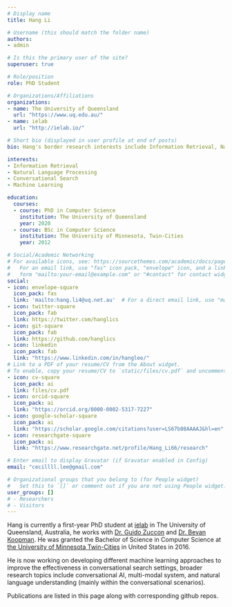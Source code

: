```yaml
---
# Display name
title: Hang Li

# Username (this should match the folder name)
authors:
- admin

# Is this the primary user of the site?
superuser: true

# Role/position
role: PhD Student

# Organizations/Affiliations
organizations:
- name: The University of Queensland
  url: "https://www.uq.edu.au/"
- name: ielab
  url: "http://ielab.io/"

# Short bio (displayed in user profile at end of posts)
bio: Hang's border research interests include Information Retrieval, Natural Language Processing, Conversational Search, and Machine Learning.

interests:
- Information Retrieval
- Natural Language Processing
- Conversational Search
- Machine Learning

education:
  courses:
  - course: PhD in Computer Science
    institution: The University of Queensland
    year: 2020
  - course: BSc in Computer Science
    institution: The University of Minnesota, Twin-Cities
    year: 2012

# Social/Academic Networking
# For available icons, see: https://sourcethemes.com/academic/docs/page-builder/#icons
#   For an email link, use "fas" icon pack, "envelope" icon, and a link in the
#   form "mailto:your-email@example.com" or "#contact" for contact widget.
social:
- icon: envelope-square
  icon_pack: fas
  link: 'mailto:hang.li4@uq.net.au'  # For a direct email link, use "mailto:test@example.org".
- icon: twitter-square
  icon_pack: fab
  link: https://twitter.com/hanglics
- icon: git-square
  icon_pack: fab
  link: https://github.com/hanglics
- icon: linkedin
  icon_pack: fab
  link: "https://www.linkedin.com/in/hanglee/"
# Link to a PDF of your resume/CV from the About widget.
# To enable, copy your resume/CV to `static/files/cv.pdf` and uncomment the lines below.
- icon: cv-square
  icon_pack: ai
  link: files/cv.pdf
- icon: orcid-square
  icon_pack: ai
  link: "https://orcid.org/0000-0002-5317-7227"
- icon: google-scholar-square
  icon_pack: ai
  link: "https://scholar.google.com/citations?user=LS67b08AAAAJ&hl=en"
- icon: researchgate-square
  icon_pack: ai
  link: "https://www.researchgate.net/profile/Hang_Li66/research"

# Enter email to display Gravatar (if Gravatar enabled in Config)
email: "cecillll.lee@gmail.com"

# Organizational groups that you belong to (for People widget)
#   Set this to `[]` or comment out if you are not using People widget.
user_groups: []
# - Researchers
# - Visitors
---
```


Hang is currently a first-year PhD student at <a href="https://ielab.io" target="_blank">ielab</a> in The University of Queensland, Australia, he works with <a href="http://ielab.io/people/guido-zuccon" target="_blank">Dr. Guido Zuccon</a> and <a href="http://koopman.id.au/" target="_blank">Dr. Bevan Koopman</a>. He was granted the Bachelor of Science in Computer Science at <a href="https://umn.edu/" target="_blank">the University of Minnesota Twin-Cities</a> in United States in 2016.

He is now working on developing different machine learning approaches to improve the effectiveness in conversational search settings, broader research topics include conversational AI, multi-modal system, and natural language understanding (mainly within the conversational scenarios).

Publications are listed in this page along with corresponding github repos.
